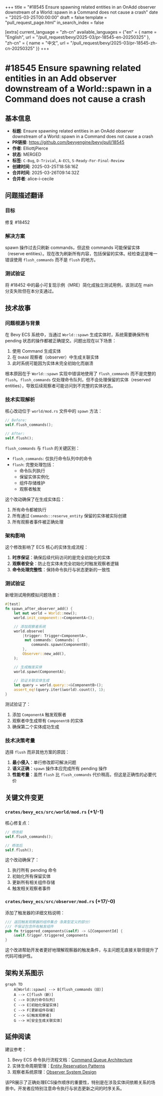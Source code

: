 +++
title = "#18545 Ensure spawning related entities in an OnAdd observer downstream of a World::spawn in a Command does not cause a crash"
date = "2025-03-25T00:00:00"
draft = false
template = "pull_request_page.html"
in_search_index = false

[extra]
current_language = "zh-cn"
available_languages = {"en" = { name = "English", url = "/pull_request/bevy/2025-03/pr-18545-en-20250325" }, "zh-cn" = { name = "中文", url = "/pull_request/bevy/2025-03/pr-18545-zh-cn-20250325" }}
+++

# #18545 Ensure spawning related entities in an Add observer downstream of a World::spawn in a Command does not cause a crash

## 基本信息
- **标题**: Ensure spawning related entities in an OnAdd observer downstream of a World::spawn in a Command does not cause a crash
- **PR链接**: https://github.com/bevyengine/bevy/pull/18545
- **作者**: ElliottjPierce
- **状态**: MERGED
- **标签**: `C-Bug`, `D-Trivial`, `A-ECS`, `S-Ready-For-Final-Review`
- **创建时间**: 2025-03-25T18:58:16Z
- **合并时间**: 2025-03-26T09:14:32Z
- **合并者**: alice-i-cecile

## 问题描述翻译

### 目标
修复 #18452

### 解决方案
spawn 操作过去只刷新 commands，但这些 commands 可能保留实体（reserve entities）。现在改为刷新所有内容，包括保留的实体。经检查这是唯一错误使用 `flush_commands` 而不是 `flush` 的地方。

### 测试验证
将 #18452 中的最小可复现示例（MRE）简化成独立测试用例，该测试在 main 分支失败但在本分支通过。

## 技术故事

### 问题根源与背景
在 Bevy ECS 系统中，当通过 `World::spawn` 生成实体时，系统需要确保所有 pending 状态的操作都被正确提交。问题出现在以下场景：
1. 使用 Command 生成实体
2. 在 `OnAdd` 观察者（observer）中生成关联实体
3. 此时系统可能因为实体未完全初始化而崩溃

根本原因在于 `World::spawn` 实现中错误地使用了 `flush_commands` 而不是完整的 `flush`。`flush_commands` 仅处理命令队列，但不会处理保留的实体（reserved entities），导致后续观察者可能访问到不完整的实体状态。

### 技术实现解析
核心改动位于 `world/mod.rs` 文件中的 `spawn` 方法：

```rust
// Before:
self.flush_commands();

// After:
self.flush();
```

`flush_commands` 与 `flush` 的关键区别：
- `flush_commands`: 仅执行命令队列中的命令
- `flush`: 完整处理包括：
  - 命令队列执行
  - 保留实体实例化
  - 组件存储维护
  - 观察者触发

这个改动确保了在生成实体后：
1. 所有命令都被执行
2. 所有通过 `Commands::reserve_entity` 保留的实体被实际创建
3. 所有观察者事件被正确处理

### 架构影响
这个修改影响了 ECS 核心的实体生成流程：
1. **时序保证**：确保后续代码访问的是完全初始化的实体
2. **观察者安全**：防止在实体未完全初始化时触发观察者逻辑
3. **命令处理完整性**：保持命令执行与状态更新的一致性

### 测试验证
新增测试用例模拟问题场景：

```rust
#[test]
fn spawn_after_observer_add() {
    let mut world = World::new();
    world.init_component::<ComponentA>();

    // 添加观察者系统
    world.observe(
        |trigger: Trigger<ComponentA>,
         mut commands: Commands| {
            commands.spawn(ComponentB);
        },
        Observer::new_add(),
    );

    // 生成触发实体
    world.spawn(ComponentA);
    
    // 验证关联实体生成
    let query = world.query::<&ComponentB>();
    assert_eq!(query.iter(&world).count(), 1);
}
```

测试验证了：
1. 添加 `ComponentA` 触发观察者
2. 观察者中生成带有 `ComponentB` 的实体
3. 确保第二个实体成功生成

### 技术决策考量
选择 `flush` 而非其他方案的原因：
1. **最小侵入**：单行修改即可解决问题
2. **语义正确**：`spawn` 操作本应完成所有 pending 操作
3. **性能考量**：虽然 `flush` 比 `flush_commands` 代价稍高，但这是正确性的必要代价

## 关键文件变更

### `crates/bevy_ecs/src/world/mod.rs` (+1/-1)
核心修复点：
```rust
// 修改前
self.flush_commands();

// 修改后
self.flush();
```

这个改动确保了：
1. 执行所有 pending 命令
2. 初始化所有保留实体
3. 更新所有相关组件存储
4. 触发相关观察者事件

### `crates/bevy_ecs/src/observer/mod.rs` (+17/-0)
添加了触发器的详细文档说明：
```rust
/// 返回触发观察器的组件集合（B类型定义的部分）
/// 不保证包含所有触发组件
pub fn triggered_components(&self) -> &[ComponentId] {
    &self.trigger.triggered_components
}
```
这个改进帮助开发者更好地理解观察器的触发条件，与主问题无直接关联但提升了代码可维护性。

## 架构关系图示

```mermaid
graph TD
    A[World::spawn] --> B[flush_commands（旧）]
    A --> C[flush（新）]
    C --> D[执行命令队列]
    C --> E[初始化保留实体]
    C --> F[更新组件存储]
    C --> G[触发观察者]
    G --> H[安全生成关联实体]
```

## 延伸阅读

建议参考：
1. Bevy ECS 命令执行流程文档：[Command Queue Architecture](https://bevyengine.org/learn/book/ECS/commands/)
2. 实体生命周期管理：[Entity Reservation Patterns](https://github.com/bevyengine/bevy/discussions/18452)
3. 观察者系统原理：[Observer System Design](https://bevyengine.org/learn/book/ECS/observers/)

该PR展示了正确处理ECS操作顺序的重要性，特别是在涉及实体间依赖关系的场景中。开发者应特别注意命令执行与状态更新之间的时序关系。